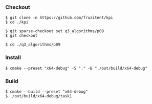 ### Checkout
```shell
$ git clone -n https://github.com/fruzitent/kpi
$ cd ./kpi

$ git sparse-checkout set q3_algorithms/p09
$ git checkout

$ cd ./q3_algorithms/p09
```

### Install
```shell
$ cmake --preset "x64-debug" -S "." -B "./out/build/x64-debug"
```

### Build
```shell
$ cmake --build --preset "x64-debug"
$ ./out/build/x64-debug/task1
```
